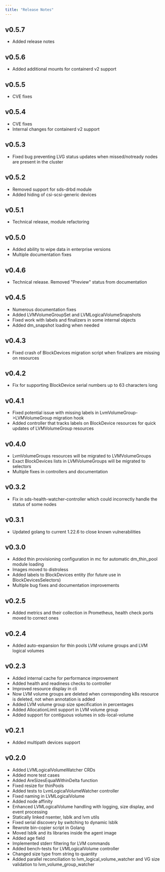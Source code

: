```yaml
---
title: "Release Notes"
---
```


## v0.5.7

* Added release notes

## v0.5.6

* Added additional mounts for containerd v2 support

## v0.5.5

* CVE fixes

## v0.5.4

* CVE fixes
* Internal changes for containerd v2 support

## v0.5.3

* Fixed bug preventing LVG status updates when missed/notready nodes are present in the cluster

## v0.5.2

* Removed support for sds-drbd module
* Added hiding of csi-scsi-generic devices

## v0.5.1

* Technical release, module refactoring

## v0.5.0

* Added ability to wipe data in enterprise versions
* Multiple documentation fixes

## v0.4.6

* Technical release. Removed "Preview" status from documentation

## v0.4.5

* Numerous documentation fixes
* Added LVMVolumeGroupSet and LVMLogicalVolumeSnapshots
* Fixed work with labels and finalizers in some internal objects
* Added dm_snapshot loading when needed

## v0.4.3

* Fixed crash of BlockDevices migration script when finalizers are missing on resources

## v0.4.2

* Fix for supporting BlockDevice serial numbers up to 63 characters long

## v0.4.1

* Fixed potential issue with missing labels in LvmVolumeGroup->LVMVolumeGroup migration hook
* Added controller that tracks labels on BlockDevice resources for quick updates of LVMVolumeGroup resources

## v0.4.0

* LvmVolumeGroups resources will be migrated to LVMVolumeGroups
* Exact BlockDevices lists in LVMVolumeGroups will be migrated to selectors
* Multiple fixes in controllers and documentation

## v0.3.2

* Fix in sds-health-watcher-controller which could incorrectly handle the status of some nodes

## v0.3.1

* Updated golang to current 1.22.6 to close known vulnerabilities

## v0.3.0

* Added thin provisioning configuration in mc for automatic dm_thin_pool module loading
* Images moved to distroless
* Added labels to BlockDevices entity (for future use in BlockDevicesSelectors)
* Multiple bug fixes and documentation improvements

## v0.2.5

* Added metrics and their collection in Prometheus, health check ports moved to correct ones

## v0.2.4

* Added auto-expansion for thin pools LVM volume groups and LVM logical volumes

## v0.2.3

* Added internal cache for performance improvement
* Added health and readiness checks to controller
* Improved resource display in cli
* Now LVM volume groups are deleted when corresponding k8s resource is deleted, not when annotation is added
* Added LVM volume group size specification in percentages
* Added AllocationLimit support in LVM volume group
* Added support for contiguous volumes in sds-local-volume

## v0.2.1

* Added multipath devices support

## v0.2.0

* Added LVMLogicalVolumeWatcher CRDs
* Added more test cases
* Added AreSizesEqualWithinDelta function
* Fixed resize for thinPools
* Added tests to LvmLogicalVolumeWatcher controller
* Fixed naming in LVMLogicalVolume
* Added node affinity
* Enhanced LVMLogicalVolume handling with logging, size display, and event processing
* Statically linked nsenter, lsblk and lvm utils
* Fixed serial discovery by switching to dynamic lsblk
* Rewrote bin-copier script in Golang
* Moved lsblk and its libraries inside the agent image
* Added age field
* Implemented stderr filtering for LVM commands
* Added bench-tests for LVMLogicalVolume controller
* Changed size type from string to quantity
* Added parallel reconciliation to lvm_logical_volume_watcher and VG size validation to lvm_volume_group_watcher
